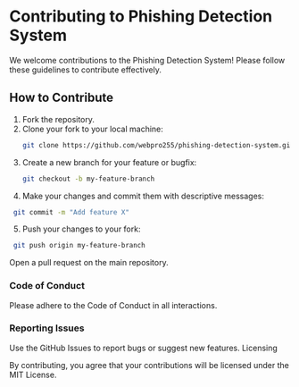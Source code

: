 # Contributing to Phishing Detection System

We welcome contributions to the Phishing Detection System! Please follow these guidelines to contribute effectively.

## How to Contribute

1. Fork the repository.
2. Clone your fork to your local machine:
   ```bash
   git clone https://github.com/webpro255/phishing-detection-system.git
   ```
3. Create a new branch for your feature or bugfix:
   ```bash
   git checkout -b my-feature-branch
   ```
4. Make your changes and commit them with descriptive messages:
  ```bash
   git commit -m "Add feature X"
  ```
5. Push your changes to your fork:
  ```bash
   git push origin my-feature-branch
  ```

Open a pull request on the main repository.

### Code of Conduct

Please adhere to the Code of Conduct in all interactions.

### Reporting Issues

Use the GitHub Issues to report bugs or suggest new features.
Licensing

By contributing, you agree that your contributions will be licensed under the MIT License.
